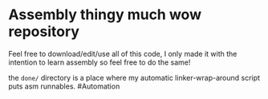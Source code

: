 # Assembly thingy much wow repository

Feel free to download/edit/use all of this code, I only made it with the intention to learn assembly so feel free to do the same!

the `done/` directory is a place where my automatic linker-wrap-around script puts asm runnables. #Automation
